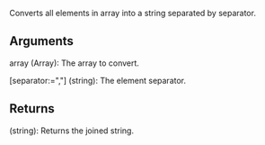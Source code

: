 Converts all elements in array into a string separated by separator.


## Arguments

array (Array): The array to convert.

[separator:=","] (string): The element separator.

## Returns

(string): Returns the joined string.
